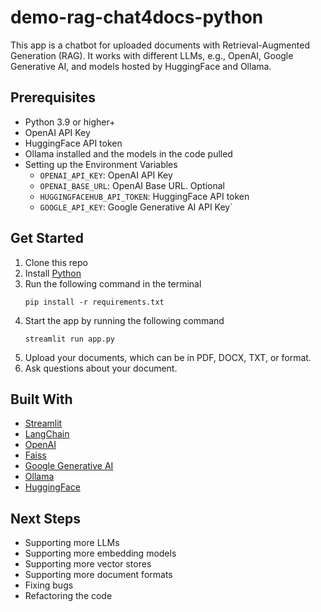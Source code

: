 # demo-rag-chat4docs-python
This app is a chatbot for uploaded documents with Retrieval-Augmented Generation (RAG). 
It works with different LLMs, e.g., OpenAI, Google Generative AI, and models hosted by HuggingFace and Ollama.

## Prerequisites
- Python 3.9 or higher+
- OpenAI API Key
- HuggingFace API token
- Ollama installed and the models in the code pulled
- Setting up the Environment Variables
   * `OPENAI_API_KEY`: OpenAI API Key
   * `OPENAI_BASE_URL`: OpenAI Base URL. Optional
   * `HUGGINGFACEHUB_API_TOKEN`: HuggingFace API token
   * `GOOGLE_API_KEY`: Google Generative AI API Key`

## Get Started
1. Clone this repo
2. Install [Python](https://www.python.org/)
3. Run the following command in the terminal
   ```
   pip install -r requirements.txt
   ```
4. Start the app by running the following command
   ```
   streamlit run app.py
   ```
5. Upload your documents, which can be in PDF, DOCX, TXT, or format.
6. Ask questions about your document.

## Built With
- [Streamlit](https://streamlit.io/)
- [LangChain](https://python.langchain.com/)
- [OpenAI](https://openai.com/)
- [Faiss](https://github.com/facebookresearch/faiss)
- [Google Generative AI](https://ai.google.dev/)
- [Ollama](https://ollama.com)
- [HuggingFace](https://huggingface.co)

## Next Steps
- Supporting more LLMs
- Supporting more embedding models
- Supporting more vector stores
- Supporting more document formats
- Fixing bugs
- Refactoring the code
